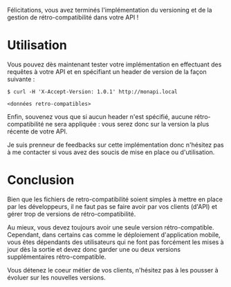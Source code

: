 Félicitations, vous avez terminés l'implémentation du versioning et de la gestion de rétro-compatibilité dans votre API !

# Utilisation

Vous pouvez dès maintenant tester votre implémentation en effectuant des requêtes à votre API et en spécifiant un header de version de la façon suivante :

```
$ curl -H 'X-Accept-Version: 1.0.1' http://monapi.local

<données retro-compatibles>
```

Enfin, souvenez vous que si aucun header n'est spécifié, aucune rétro-compatibilité ne sera appliquée : vous serez donc sur la version la plus récente de votre API.

Je suis prenneur de feedbacks sur cette implémentation donc n'hésitez pas à me contacter si vous avez des soucis de mise en place ou d'utilisation.

# Conclusion

Bien que les fichiers de retro-compatibilité soient simples à mettre en place par les développeurs, il ne faut pas se faire avoir par vos clients (d'API) et gérer trop de versions de rétro-compatibilité.

Au mieux, vous devez toujours avoir une seule version rétro-compatible. Cependant, dans certains cas comme le déploiement d'application mobile, vous êtes dépendants des utilisateurs qui ne font pas forcément les mises à jour dès la sortie et devez donc garder une ou deux versions supplémentaires rétro-compatible.

Vous détenez le coeur métier de vos clients, n'hésitez pas à les pousser à évoluer sur les nouvelles versions.
